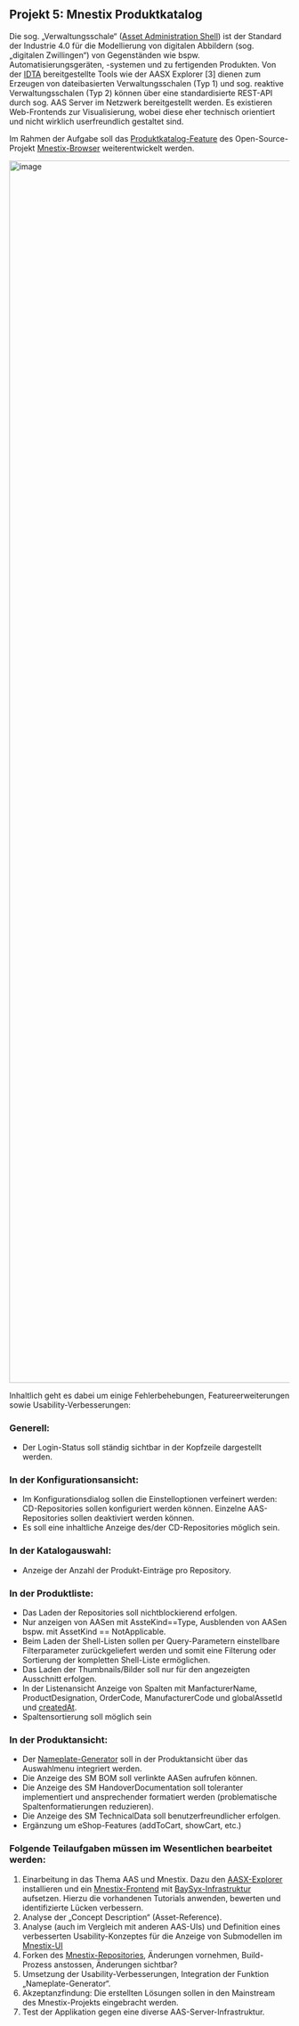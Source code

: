 ## Projekt 5: **Mnestix Produktkatalog**

Die sog. „Verwaltungsschale“ ([Asset Administration Shell](https://www.plattform-i40.de/IP/Redaktion/DE/Downloads/Publikation/Details_of_the_Asset_Administration_Shell_Part1_V3.html)) ist der Standard der Industrie 4.0 für die Modellierung von digitalen Abbildern (sog. „digitalen Zwillingen“) von Gegenständen wie bspw. Automatisierungsgeräten, -systemen und zu fertigenden Produkten. Von der [IDTA](https://industrialdigitaltwin.org/content-hub/downloads) bereitgestellte Tools wie der AASX Explorer \[3\] dienen zum Erzeugen von dateibasierten Verwaltungsschalen (Typ 1) und sog. reaktive Verwaltungsschalen (Typ 2) können über eine standardisierte REST-API durch sog. AAS Server im Netzwerk bereitgestellt werden. Es existieren Web-Frontends zur Visualisierung, wobei diese eher technisch orientiert und nicht wirklich userfreundlich gestaltet sind.

Im Rahmen der Aufgabe soll das [Produktkatalog-Feature](https://marketplace.arena2036.app/) des Open-Source-Projekt [Mnestix-Browser](https://github.com/eclipse-mnestix/mnestix-browser/tree/1.5.0-product-catalog) weiterentwickelt werden.

<img width="4014" height="2195" alt="image" src="https://github.com/user-attachments/assets/b2cdd752-d044-4dde-8685-ab0266583dca" />

Inhaltlich geht es dabei um einige Fehlerbehebungen, Featureerweiterungen sowie Usability-Verbesserungen:

### Generell:
- Der Login-Status soll ständig sichtbar in der Kopfzeile dargestellt werden.

 ### In der Konfigurationsansicht:
- Im Konfigurationsdialog sollen die Einstelloptionen verfeinert werden: CD-Repositories sollen konfiguriert werden können. Einzelne AAS-Repositories sollen deaktiviert werden können.
- Es soll eine inhaltliche Anzeige des/der CD-Repositories möglich sein.

### In der Katalogauswahl:
- Anzeige der Anzahl der Produkt-Einträge pro Repository.

### In der Produktliste:
- Das Laden der Repositories soll nichtblockierend erfolgen.
- Nur anzeigen von AASen mit AssteKind==Type, Ausblenden von AASen bspw. mit AssetKind == NotApplicable.
- Beim Laden der Shell-Listen sollen per Query-Parametern einstellbare Filterparameter zurückgeliefert werden und somit eine Filterung oder Sortierung der kompletten Shell-Liste ermöglichen.
- Das Laden der Thumbnails/Bilder soll nur für den angezeigten Ausschnitt erfolgen.
- In der Listenansicht Anzeige von Spalten mit ManfacturerName, ProductDesignation, OrderCode, ManufacturerCode und globalAssetId und [createdAt](https://github.com/admin-shell-io/aas-specs-metamodel/issues/484).
- Spaltensortierung soll möglich sein

### In der Produktansicht:
- Der [Nameplate-Generator](https://github.com/TTRSF/TINF22F-Nameplate-Generator) soll in der Produktansicht über das Auswahlmenu integriert werden.
- Die Anzeige des SM BOM soll verlinkte AASen aufrufen können.
- Die Anzeige des SM HandoverDocumentation soll toleranter implementiert und ansprechender formatiert werden (problematische Spaltenformatierungen reduzieren).
- Die Anzeige des SM TechnicalData soll benutzerfreundlicher erfolgen.
- Ergänzung um eShop-Features (addToCart, showCart, etc.)


### Folgende Teilaufgaben müssen im Wesentlichen bearbeitet werden:

1. Einarbeitung in das Thema AAS und Mnestix. Dazu den [AASX-Explorer](https://github.com/eclipse-aaspe/package-explorer/releases) installieren und ein [Mnestix-Frontend](https://github.com/mnestix/mnestix-browser) mit [BaySyx-Infrastruktur](https://basyx.org/get-started/introduction) aufsetzen. Hierzu die vorhandenen Tutorials anwenden, bewerten und identifizierte Lücken verbessern.
2. Analyse der „Concept Description“ (Asset-Reference).
3. Analyse (auch im Vergleich mit anderen AAS-UIs) und Definition eines verbesserten Usability-Konzeptes für die Anzeige von Submodellen im [Mnestix-UI](https://wiki.basyx.org/en/latest/content/user_documentation/basyx_components/web_ui/index.html)
4. Forken des [Mnestix-Repositories](https://github.com/mnestix/mnestix-browser), Änderungen vornehmen, Build-Prozess anstossen, Änderungen sichtbar?
5. Umsetzung der Usability-Verbesserungen, Integration der Funktion „Nameplate-Generator“.
6. Akzeptanzfindung: Die erstellten Lösungen sollen in den Mainstream des Mnestix-Projekts eingebracht werden.
7. Test der Applikation gegen eine diverse AAS-Server-Infrastruktur.
